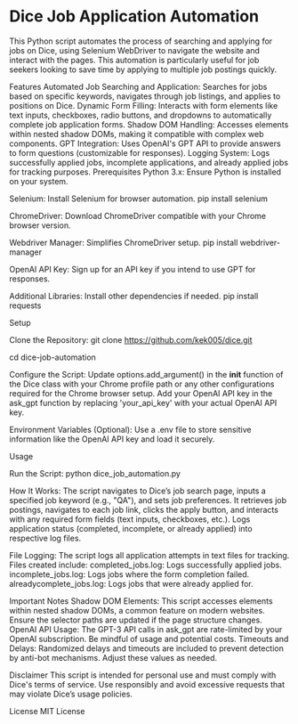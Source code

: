# Dice Job Application Automation
This Python script automates the process of searching and applying for jobs on Dice, using Selenium WebDriver to navigate the website and interact with the pages. This automation is particularly useful for job seekers looking to save time by applying to multiple job postings quickly.

Features
Automated Job Searching and Application: Searches for jobs based on specific keywords, navigates through job listings, and applies to positions on Dice.
Dynamic Form Filling: Interacts with form elements like text inputs, checkboxes, radio buttons, and dropdowns to automatically complete job application forms.
Shadow DOM Handling: Accesses elements within nested shadow DOMs, making it compatible with complex web components.
GPT Integration: Uses OpenAI's GPT API to provide answers to form questions (customizable for responses).
Logging System: Logs successfully applied jobs, incomplete applications, and already applied jobs for tracking purposes.
Prerequisites
Python 3.x: Ensure Python is installed on your system.

Selenium: Install Selenium for browser automation.
pip install selenium

ChromeDriver: Download ChromeDriver compatible with your Chrome browser version.

Webdriver Manager: Simplifies ChromeDriver setup.
pip install webdriver-manager

OpenAI API Key: Sign up for an API key if you intend to use GPT for responses.

Additional Libraries: Install other dependencies if needed.
pip install requests

Setup

Clone the Repository:
git clone https://github.com/kek005/dice.git

cd dice-job-automation

Configure the Script:
Update options.add_argument() in the __init__ function of the Dice class with your Chrome profile path or any other configurations required for the Chrome browser setup.
Add your OpenAI API key in the ask_gpt function by replacing 'your_api_key' with your actual OpenAI API key.

Environment Variables (Optional):
Use a .env file to store sensitive information like the OpenAI API key and load it securely.

Usage

Run the Script:
python dice_job_automation.py

How It Works:
The script navigates to Dice’s job search page, inputs a specified job keyword (e.g., "QA"), and sets job preferences.
It retrieves job postings, navigates to each job link, clicks the apply button, and interacts with any required form fields (text inputs, checkboxes, etc.).
Logs application status (completed, incomplete, or already applied) into respective log files.

File Logging:
The script logs all application attempts in text files for tracking.
Files created include:
completed_jobs.log: Logs successfully applied jobs.
incomplete_jobs.log: Logs jobs where the form completion failed.
alreadycomplete_jobs.log: Logs jobs that were already applied for.

Important Notes
Shadow DOM Elements: This script accesses elements within nested shadow DOMs, a common feature on modern websites. Ensure the selector paths are updated if the page structure changes.
OpenAI API Usage: The GPT-3 API calls in ask_gpt are rate-limited by your OpenAI subscription. Be mindful of usage and potential costs.
Timeouts and Delays: Randomized delays and timeouts are included to prevent detection by anti-bot mechanisms. Adjust these values as needed.

Disclaimer
This script is intended for personal use and must comply with Dice's terms of service. Use responsibly and avoid excessive requests that may violate Dice’s usage policies.

License
MIT License
